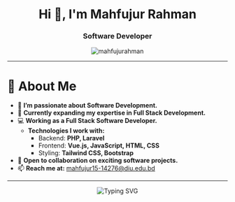 <h1 align="center">Hi 👋, I'm Mahfujur Rahman</h1>
<h3 align="center">Software Developer</h3>

<p align="center">
  <img src="https://komarev.com/ghpvc/?username=mahfujurahman&label=👀%20Profile%20Views&color=ff69b4&style=for-the-badge" alt="mahfujurahman" />
</p>

---

# 👋 About Me  

- 👀 **I’m passionate about Software Development.**  
- 🌱 **Currently expanding my expertise in Full Stack Development.**  
- 💻 **Working as a Full Stack Software Developer.**  
  - **Technologies I work with:**  
    - Backend: **PHP, Laravel**  
    - Frontend: **Vue.js, JavaScript, HTML, CSS**  
    - Styling: **Tailwind CSS, Bootstrap**  
- 💞️ **Open to collaboration on exciting software projects.**  
- 📫 **Reach me at:** [mahfujur15-14276@diu.edu.bd](mailto:mahfujur15-14276@diu.edu.bd)  

---

<p align="center">
  <img src="https://readme-typing-svg.herokuapp.com?font=Fira+Code&size=22&pause=1000&color=00FF00&width=560&lines=Let's+build+something+amazing+together!+🚀" alt="Typing SVG" />
</p>
